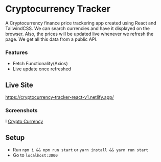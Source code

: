 # Cryptocurrency Tracker

A Cryptocurrency finance price trackering app created using React and TailwindCSS. We can search currencies and have it displayed on the browser. Also, the prices will be updated live whenever we refresh the page. We get all this data from a public API.

### Features

- Fetch Functionality(Axios)
- Live update once refreshed

## Live Site

https://cryptocurrency-tracker-react-v1.netlify.app/

### Screenshots

! [Crypto Currency](crypto-currency.png)

## Setup

- Run `npm i && npm run start` or `yarn install && yarn run start`
- Go to `localhost:3000`

